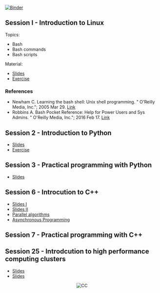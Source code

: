 [![Binder](https://mybinder.org/badge_logo.svg)](https://mybinder.org/v2/gh/diehlpkteaching/MEDP-7098/HEAD)

## Session I - Introduction to Linux

Topics:

* Bash  
* Bash commands
* Bash scripts

Material:

* [Slides](https://diehlpkteaching.github.io/MEDP-7098/Session1.slides.html)
* [Exercise](https://github.com/diehlpkteaching/MEDP-7098/blob/main/1-intro-linux/Exercise1.ipynb)

### References

* Newham C. Learning the bash shell: Unix shell programming. " O'Reilly Media, Inc."; 2005 Mar 29. [Link](https://www.oreilly.com/library/view/learning-the-bash/0596009658/)
* Robbins A. Bash Pocket Reference: Help for Power Users and Sys Admins. " O'Reilly Media, Inc."; 2016 Feb 17. [Link](https://www.oreilly.com/library/view/bash-pocket-reference/9781491941584/)

## Session 2 - Introduction to Python

* [Slides](https://diehlpkteaching.github.io/MEDP-7098/Session2.slides.html)
* [Exercise](https://github.com/diehlpkteaching/MEDP-7098/blob/main/2-intro-python/Exercise2.ipynb)

## Session 3 - Practical programming with Python

*  [Slides](https://diehlpkteaching.github.io/MEDP-7098/Session3.slides.html)

## Session 6 - Introcution to C++

* [Slides I](https://www.cct.lsu.edu/~pdiehl/teaching/2021/4997/lecture1-slides.pdf)
* [Slides II](https://www.cct.lsu.edu/~pdiehl/teaching/2021/4997/lecture2-slides.pdf)
* [Parallel algorithms](https://www.cct.lsu.edu/~pdiehl/teaching/2021/4997/lecture6-slides.pdf)
* [Asynchronous Programming](https://www.cct.lsu.edu/~pdiehl/teaching/2021/4997/lecture7-slides.pdf)

## Session 7 - Practical programming with C++

## Session 25 - Introdcution to high performance computing clusters

* [Slides](https://diehlpkteaching.github.io/MEDP-7098/Session25.slides.html#/)
* [Slides](https://diehlpkteaching.github.io/MEDP-7098/Session26.slides.html#/)


<p style="text-align:center;"> <img src="https://mirrors.creativecommons.org/presskit/buttons/80x15/svg/by-nc-nd.svg" alt="CC"> </p>

